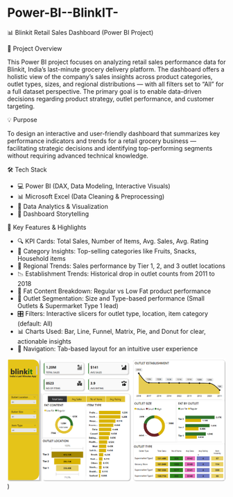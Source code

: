 # Power-BI--BlinkIT-
📊 Blinkit Retail Sales Dashboard (Power BI Project)

📌 Project Overview

This Power BI project focuses on analyzing retail sales performance data for Blinkit, India’s last-minute grocery delivery platform. The dashboard offers a holistic view of the company’s sales insights across product categories, outlet types, sizes, and regional distributions — with all filters set to “All” for a full dataset perspective.
The primary goal is to enable data-driven decisions regarding product strategy, outlet performance, and customer targeting.

💡 Purpose

To design an interactive and user-friendly dashboard that summarizes key performance indicators and trends for a retail grocery business — facilitating strategic decisions and identifying top-performing segments without requiring advanced technical knowledge.

🛠️ Tech Stack

- 💻 Power BI (DAX, Data Modeling, Interactive Visuals)
- 📊 Microsoft Excel (Data Cleaning & Preprocessing)
- 📌 Data Analytics & Visualization
- 🧠 Dashboard Storytelling


🚀 Key Features & Highlights

- 🔍 KPI Cards: Total Sales, Number of Items, Avg. Sales, Avg. Rating
- 🍎 Category Insights: Top-selling categories like Fruits, Snacks, Household items
- 🏬 Regional Trends: Sales performance by Tier 1, 2, and 3 outlet locations
- 📉 Establishment Trends: Historical drop in outlet counts from 2011 to 2018
- 🍔 Fat Content Breakdown: Regular vs Low Fat product performance
- 🏪 Outlet Segmentation: Size and Type-based performance (Small Outlets & Supermarket Type 1 lead)
- 🎛️ Filters: Interactive slicers for outlet type, location, item category (default: All)
- 📊 Charts Used: Bar, Line, Funnel, Matrix, Pie, and Donut for clear, actionable insights
- 🧭 Navigation: Tab-based layout for an intuitive user experience


![Dashboard Preview](https://github.com/Suchitra-15/Power-BI--BlinkIT-/blob/main/Blinkit.png))
